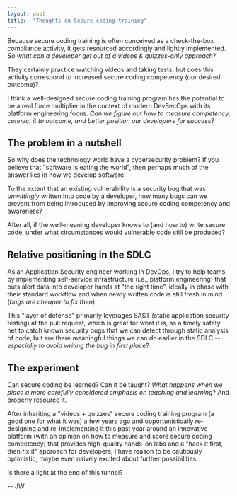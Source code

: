 ```yaml
---
layout: post
title:  "Thoughts on Secure coding training"
---
```

Because secure coding training is often conceived as a check-the-box compliance activity, it gets resourced accordingly and lightly implemented. _So what can a developer get out of a videos & quizzes-only approach_? 

They certainly practice watching videos and taking tests, but does this activity correspond to increased secure coding competency (our desired outcome)?

I think a well-designed secure coding training program has the potential to be a real force multiplier in the context of modern DevSecOps with its platform engineering focus. _Can we figure out how to measure competency, connect it to outcome, and better position our developers for success_?

## The problem in a nutshell
So why does the technology world have a cybersecurity problem? If you believe that "software is eating the world", then perhaps much of the answer lies in how we develop software.

To the extent that an existing vulnerability is a security bug that was _unwittingly_ written into code by a developer, how many bugs can we prevent from being introduced by improving secure coding competency and awareness?

After all, if the well-meaning developer knows to (and how to) write secure code, under what circumstances would vulnerable code still be produced?

## Relative positioning in the SDLC
As an Application Security engineer working in DevOps, I try to help teams by implementing self-service infrastructure (i.e., platform engineering) that puts alert data into developer hands at "the right time", ideally in phase with their standard workflow and when newly written code is still fresh in mind (_bugs are cheaper to fix then_).

This "layer of defense" primarily leverages SAST (static application security testing) at the pull request, which is great for what it is, as a timely safety net to catch known security bugs that we can detect through static analysis of code, but are there meaningful things we can do earlier in the SDLC -- _especially to avoid writing the bug in first place_?

## The experiment
Can secure coding be learned? Can it be taught? _What happens when we place a more carefully considered emphasis on teaching and learning_? And properly resource it.

After inheriting a "videos + quizzes" secure coding training program (a good one for what it was) a few years ago and opportunistically re-designing and re-implementing it this past year around an innovative platform (with an opinion on how to measure and score secure coding competency) that provides high-quality hands-on labs and a "hack it first, then fix it" approach for developers, I have reason to be cautiously optimistic, maybe even naively excited about further possibilities.

Is there a light at the end of this tunnel?

-- JW
